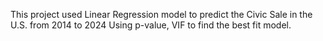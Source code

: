 This project used Linear Regression model to predict the Civic Sale in the U.S. from 2014 to 2024
Using p-value, VIF to find the best fit model.
